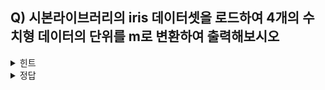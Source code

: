 ## Q) 시본라이브러리의 iris 데이터셋을 로드하여 4개의 수치형 데이터의 단위를 m로 변환하여 출력해보시오

<details>
  <summary> 힌트 </summary>

기본 단위는 cm이며 applymap()함수 & lambda를 활용해서 작성해보세요
</details>


<details>
  <summary> 정답 </summary>
  
```
import seaborn as sns
iris = sns.load_dataset('iris')
iris_no_scepices = iris[['sepal_length', 'sepal_width', 'petal_length', 'petal_width']]
iris_no_scepices.applymap(lambda x: x*0.01).head()
```
![캡처](https://github.com/sejongsmarcle/2023_Autumn_DataAnalysisStudy/assets/128315452/775e500a-3592-46fa-b6d4-301ccfb6ff0d)

</details>
